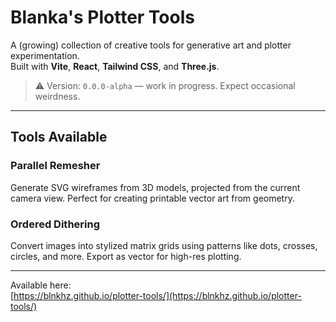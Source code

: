 # Blanka's Plotter Tools

A (growing) collection of creative tools for generative art and plotter experimentation.  
Built with **Vite**, **React**, **Tailwind CSS**, and **Three.js**.

> ⚠️ Version: `0.0.0-alpha` — work in progress. Expect occasional weirdness.

---

## Tools Available

### Parallel Remesher  
Generate SVG wireframes from 3D models, projected from the current camera view. Perfect for creating printable vector art from geometry.

### Ordered Dithering  
Convert images into stylized matrix grids using patterns like dots, crosses, circles, and more. Export as vector for high-res plotting.

---

Available here:  
[https://blnkhz.github.io/plotter-tools/](https://blnkhz.github.io/plotter-tools/)

